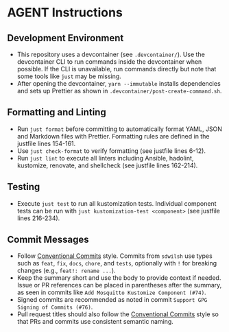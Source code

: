 # AGENT Instructions

## Development Environment
- This repository uses a devcontainer (see `.devcontainer/`). Use the devcontainer CLI to run commands inside the devcontainer when possible. If the CLI is unavailable, run commands directly but note that some tools like `just` may be missing.
- After opening the devcontainer, `yarn --immutable` installs dependencies and sets up Prettier as shown in `.devcontainer/post-create-command.sh`.

## Formatting and Linting
- Run `just format` before committing to automatically format YAML, JSON and Markdown files with Prettier. Formatting rules are defined in the justfile lines 154-161.
- Use `just check-format` to verify formatting (see justfile lines 6-12).
- Run `just lint` to execute all linters including Ansible, hadolint, kustomize, renovate, and shellcheck (see justfile lines 162-214).

## Testing
- Execute `just test` to run all kustomization tests. Individual component tests can be run with `just kustomization-test <component>` (see justfile lines 216-234).

## Commit Messages
- Follow [Conventional Commits](https://www.conventionalcommits.org/) style. Commits from `sdwilsh` use types such as `feat`, `fix`, `docs`, `chore`, and `tests`, optionally with `!` for breaking changes (e.g., `feat!: rename ...`).
- Keep the summary short and use the body to provide context if needed. Issue or PR references can be placed in parentheses after the summary, as seen in commits like `Add Mosquitto Kustomize Component (#74)`.
- Signed commits are recommended as noted in commit `Support GPG Signing of Commits (#76)`.
- Pull request titles should also follow the [Conventional Commits](https://www.conventionalcommits.org/) style so that PRs and commits use consistent semantic naming.

